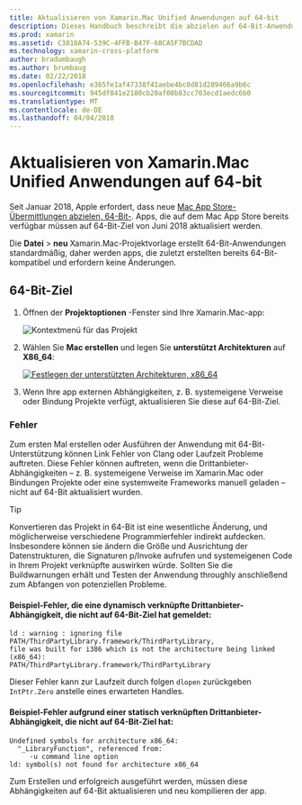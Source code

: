 ```yaml
---
title: Aktualisieren von Xamarin.Mac Unified Anwendungen auf 64-bit
description: Dieses Handbuch beschreibt die abzielen auf 64-Bit-Anwendungen Xamarin.Mac aktualisieren
ms.prod: xamarin
ms.assetid: C3810A74-539C-4FFB-B47F-68CA5F7BCDAD
ms.technology: xamarin-cross-platform
author: bradumbaugh
ms.author: brumbaug
ms.date: 02/22/2018
ms.openlocfilehash: e365fe1af47338f41aebe4bc0d81d289466a9b6c
ms.sourcegitcommit: 945df041e2180cb20af08b83cc703ecd1aedc6b0
ms.translationtype: MT
ms.contentlocale: de-DE
ms.lasthandoff: 04/04/2018
---
```

# <a name="updating-xamarinmac-unified-applications-to-64-bit"></a>Aktualisieren von Xamarin.Mac Unified Anwendungen auf 64-bit

Seit Januar 2018, Apple erfordert, dass neue [Mac App Store-Übermittlungen abzielen, 64-Bit-](https://developer.apple.com/news/?id=06282017a). Apps, die auf dem Mac App Store bereits verfügbar müssen auf 64-Bit-Ziel von Juni 2018 aktualisiert werden.

Die **Datei** > **neu** Xamarin.Mac-Projektvorlage erstellt 64-Bit-Anwendungen standardmäßig, daher werden apps, die zuletzt erstellten bereits 64-Bit-kompatibel und erfordern keine Änderungen.

## <a name="targeting-64-bit"></a>64-Bit-Ziel

1. Öffnen der **Projektoptionen** -Fenster sind Ihre Xamarin.Mac-app:

   ![Kontextmenü für das Projekt](mac-64-bit-images/1-contextual_menu-vsmac.png "im Kontextmenü für das Projekt")

2. Wählen Sie **Mac erstellen** und legen Sie **unterstützt Architekturen** auf **X86\_64**:

   [![Festlegen der unterstützten Architekturen, x86_64](mac-64-bit-images/2-project_options-vsmac.png "unterstützten Architekturen, x86_64 festlegen")](mac-64-bit-images/2-project_options-vsmac-large.png#lightbox)

3. Wenn Ihre app externen Abhängigkeiten, z. B. systemeigene Verweise oder Bindung Projekte verfügt, aktualisieren Sie diese auf 64-Bit-Ziel.

### <a name="errors"></a>Fehler

Zum ersten Mal erstellen oder Ausführen der Anwendung mit 64-Bit-Unterstützung können Link Fehler von Clang oder Laufzeit Probleme auftreten. Diese Fehler können auftreten, wenn die Drittanbieter-Abhängigkeiten – z. B. systemeigene Verweise im Xamarin.Mac oder Bindungen Projekte oder eine systemweite Frameworks manuell geladen – nicht auf 64-Bit aktualisiert wurden.

> [!TIP]
> Konvertieren das Projekt in 64-Bit ist eine wesentliche Änderung, und möglicherweise verschiedene Programmierfehler indirekt aufdecken. Insbesondere können sie ändern die Größe und Ausrichtung der Datenstrukturen, die Signaturen p/Invoke aufrufen und systemeigenen Code in Ihrem Projekt verknüpfte auswirken würde. Sollten Sie die Buildwarnungen erhält und Testen der Anwendung throughly anschließend zum Abfangen von potenziellen Probleme.

#### <a name="example-error-resulting-from-a-dynamically-linked-third-party-dependency-that-does-not-target-64-bit"></a>Beispiel-Fehler, die eine dynamisch verknüpfte Drittanbieter-Abhängigkeit, die nicht auf 64-Bit-Ziel hat gemeldet:

```console
ld : warning : ignoring file PATH/ThirdPartyLibrary.framework/ThirdPartyLibrary, 
file was built for i386 which is not the architecture being linked (x86_64): 
PATH/ThirdPartyLibrary.framework/ThirdPartyLibrary 
```

Dieser Fehler kann zur Laufzeit durch folgen `dlopen` zurückgeben `IntPtr.Zero` anstelle eines erwarteten Handles.

#### <a name="example-error-resulting-from-a-statically-linked-third-party-dependency-that-does-not-target-64-bit"></a>Beispiel-Fehler aufgrund einer statisch verknüpften Drittanbieter-Abhängigkeit, die nicht auf 64-Bit-Ziel hat:

```console
Undefined symbols for architecture x86_64:
  "_LibraryFunction", referenced from:
     -u command line option
ld: symbol(s) not found for architecture x86_64 
```

Zum Erstellen und erfolgreich ausgeführt werden, müssen diese Abhängigkeiten auf 64-Bit aktualisieren und neu kompilieren der app.

